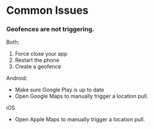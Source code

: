 # Common Issues

### Geofences are not triggering.
Both:
1. Force close your app
2. Restart the phone
3. Create a geofence

Android: 
* Make sure Google Play is up to date
* Open Google Maps to manually trigger a location pull.

iOS
* Open Apple Maps to manually trigger a location pull.